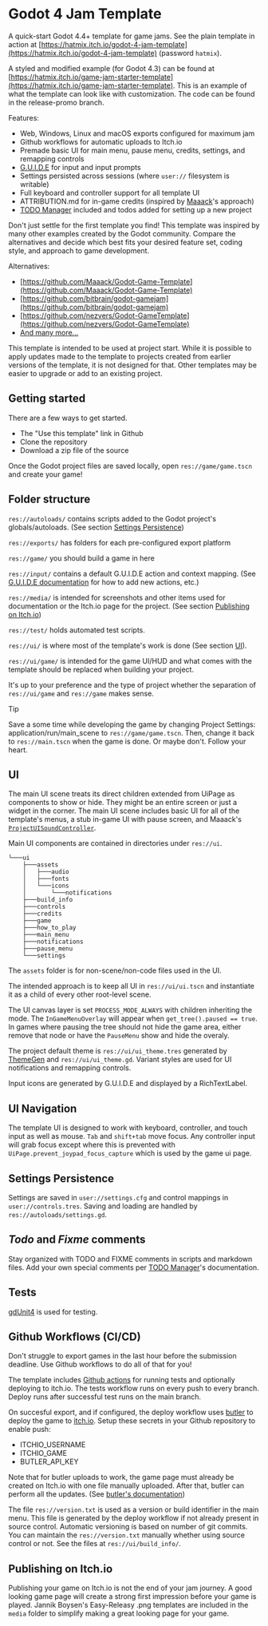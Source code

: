 # Godot 4 Jam Template

A quick-start Godot 4.4+ template for game jams. See the plain template in action at [https://hatmix.itch.io/godot-4-jam-template](https://hatmix.itch.io/godot-4-jam-template) (password `hatmix`).

A styled and modified example (for Godot 4.3) can be found at [https://hatmix.itch.io/game-jam-starter-template](https://hatmix.itch.io/game-jam-starter-template). This is an example of what the template can look like with customization. The code can be found in the release-promo branch.

Features:
* Web, Windows, Linux and macOS exports configured for maximum jam
* Github workflows for automatic uploads to Itch.io
* Premade basic UI for main menu, pause menu, credits, settings, and remapping controls
* [G.U.I.D.E](https://godotneers.github.io/G.U.I.D.E/) for input and input prompts
* Settings persisted across sessions (where `user://` filesystem is writable)
* Full keyboard and controller support for all template UI
* ATTRIBUTION.md for in-game credits (inspired by [Maaack](https://github.com/Maaack/Godot-Game-Template/blob/main/ATTRIBUTION.md)'s approach)
* [TODO Manager](https://github.com/OrigamiDev-Pete/TODO_Manager) included and todos added for setting up a new project

Don't just settle for the first template you find! This template was inspired by many other examples created by the Godot community.  Compare the alternatives and decide which best fits your desired feature set, coding style, and approach to game development.

Alternatives:
* [https://github.com/Maaack/Godot-Game-Template](https://github.com/Maaack/Godot-Game-Template)
* [https://github.com/bitbrain/godot-gamejam](https://github.com/bitbrain/godot-gamejam)
* [https://github.com/nezvers/Godot-GameTemplate](https://github.com/nezvers/Godot-GameTemplate)
* [And many more...](https://godotengine.org/asset-library/asset?filter=template&category=&godot_version=&cost=&sort=updated)

This template is intended to be used at project start. While it is possible to apply updates made to the template to projects created from earlier versions of the template, it is not designed for that. Other templates may be easier to upgrade or add to an existing project.

## Getting started

There are a few ways to get started.
* The "Use this template" link in Github
* Clone the repository
* Download a zip file of the source

Once the Godot project files are saved locally, open `res://game/game.tscn` and create your game!

## Folder structure

`res://autoloads/` contains scripts added to the Godot project's globals/autoloads. (See section [Settings Persistence](#settings-persistence))

`res://exports/` has folders for each pre-configured export platform

`res://game/` you should build a game in here

`res://input/` contains a default G.U.I.D.E action and context mapping. (See [G.U.I.D.E documentation](https://godotneers.github.io/G.U.I.D.E/) for how to add new actions, etc.)

`res://media/` is intended for screenshots and other items used for documentation or the Itch.io page for the project. (See section [Publishing on Itch.io](#publishing-on-itch-io))

`res://test/` holds automated test scripts.

`res://ui/` is where most of the template's work is done (See section [UI](#ui)).

`res://ui/game/` is intended for the game UI/HUD and what comes with the template should be replaced when building your project.

It's up to your preference and the type of project whether the separation of `res://ui/game` and `res://game` makes sense.

>[!Tip]
> Save a some time while developing the game by changing Project Settings: application/run/main_scene to `res://game/game.tscn`. Then, change it back to `res://main.tscn` when the game is done. Or maybe don't. Follow your heart.

## UI

The main UI scene treats its direct children extended from UiPage as components to show or hide. They might be an entire screen or just a widget in the corner. The main UI scene includes basic UI for all of the template's menus, a stub in-game UI with pause screen, and Maaack's [`ProjectUISoundController`](https://github.com/Maaack/Godot-UI-Sound-Controller).

Main UI components are contained in directories under `res://ui`. 
```
└───ui
	├───assets
	│   ├───audio
	│   ├───fonts
	│   └───icons
	│       └───notifications
	├───build_info
	├───controls
	├───credits
	├───game
	├───how_to_play
	├───main_menu
	├───notifications
	├───pause_menu
	└───settings
```

The `assets` folder is for non-scene/non-code files used in the UI.

The intended approach is to keep all UI in `res://ui/ui.tscn` and instantiate it as a child of every other root-level scene.

The UI canvas layer is set `PROCESS_MODE_ALWAYS` with children inheriting the mode. The `InGameMenuOverlay` will appear when `get_tree().paused == true`. In games where pausing the tree should not hide the game area, either remove that node or have the `PauseMenu` show and hide the overaly.

The project default theme is `res://ui/ui_theme.tres` generated by [ThemeGen](https://github.com/Inspiaaa/ThemeGen) and `res://ui/ui_theme.gd`. Variant styles are used for UI notifications and remapping controls.

Input icons are generated by G.U.I.D.E and displayed by a RichTextLabel.

## UI Navigation

The template UI is designed to work with keyboard, controller, and touch input as well as mouse. `Tab` and `shift+tab` move focus. Any controller input will grab focus except where this is prevented with `UiPage.prevent_joypad_focus_capture` which is used by the game ui page.

## Settings Persistence

Settings are saved in `user://settings.cfg` and control mappings in `user://controls.tres`. Saving and loading are handled by `res://autoloads/settings.gd`.

## _Todo_ and _Fixme_ comments

Stay organized with TODO and FIXME comments in scripts and markdown files. Add your own special comments per [TODO Manager](https://github.com/OrigamiDev-Pete/TODO_Manager)'s documentation.

## Tests

[gdUnit4](https://github.com/MikeSchulze/gdUnit4) is used for testing.

## Github Workflows (CI/CD)

Don't struggle to export games in the last hour before the submission deadline. Use Github workflows to do all of that for you!

The template includes [Github actions](https://docs.github.com/actions) for running tests and optionally deploying to itch.io. The tests workflow runs on every push to every branch. Deploy runs after successful test runs on the main branch.

On succesful export, and if configured, the deploy workflow uses [butler](https://itch.io/docs/butler/) to deploy the game to [itch.io](https://itch.io).  Setup these secrets in your Github repository to enable push:
* ITCHIO_USERNAME
* ITCHIO_GAME
* BUTLER_API_KEY

Note that for butler uploads to work, the game page must already be created on Itch.io with one file manually uploaded. After that, butler can perform all the updates. (See [butler's documentation](https://itch.io/docs/butler/))

The file `res://version.txt` is used as a version or build identifier in the main menu. This file is generated by the deploy workflow if not already present in source control. Automatic versioning is based on number of git commits. You can maintain the `res://version.txt` manually whether using source control or not. See the files at `res://ui/build_info/`.

## Publishing on Itch.io

Publishing your game on Itch.io is not the end of your jam journey. A good looking game page will create a strong first impression before your game is played. Jannik Boysen's Easy-Releasy .png templates are included in the `media` folder to simplify making a great looking page for your game.
